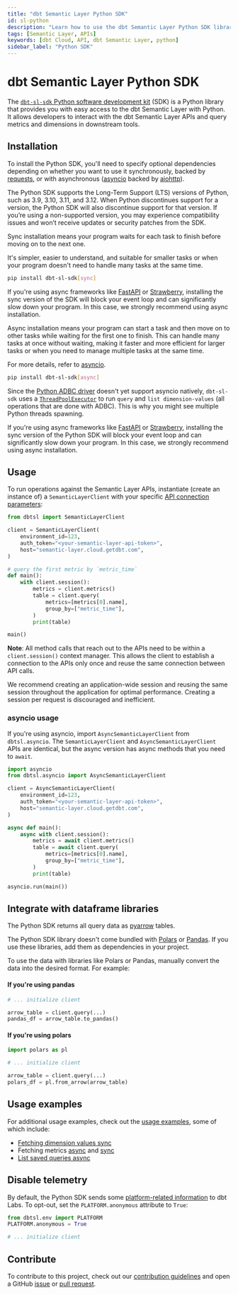 ```yaml
---
title: "dbt Semantic Layer Python SDK"
id: sl-python
description: "Learn how to use the dbt Semantic Layer Python SDK library to interact with the dbt Semantic Layer."
tags: [Semantic Layer, APIs]
keywords: [dbt Cloud, API, dbt Semantic Layer, python]
sidebar_label: "Python SDK"
---
```


# dbt Semantic Layer Python SDK <Lifecycle status="Preview"/>
The [`dbt-sl-sdk` Python software development kit](https://github.com/dbt-labs/semantic-layer-sdk-python) (SDK) is a Python library that provides you with easy access to the dbt Semantic Layer with Python. It allows developers to interact with the dbt Semantic Layer APIs and query metrics and dimensions in downstream tools. 

## Installation

To install the Python SDK, you'll need to specify optional dependencies depending on whether you want to use it synchronously, backed by [requests](https://github.com/psf/requests/), or with asynchronous ([asyncio](https://docs.python.org/3/library/asyncio.html) backed by [aiohttp](https://github.com/aio-libs/aiohttp/)).

The Python SDK supports the Long-Term Support (LTS) versions of Python, such as 3.9, 3.10, 3.11, and 3.12. When Python discontinues support for a version, the Python SDK will also discontinue support for that version. If you’re using a non-supported version, you may experience compatibility issues and won’t receive updates or security patches from the SDK.

<Tabs>
<TabItem value="sync" label="Sync installation">

Sync installation means your program waits for each task to finish before moving on to the next one. 

It's simpler, easier to understand, and suitable for smaller tasks or when your program doesn't need to handle many tasks at the same time.

```bash
pip install dbt-sl-sdk[sync]
```
If you're using async frameworks like [FastAPI](https://fastapi.tiangolo.com/) or [Strawberry](https://github.com/strawberry-graphql/strawberry), installing the sync version of the SDK will block your event loop and can significantly slow down your program. In this case, we strongly recommend using async installation.

</TabItem>

<TabItem value="async" label="Async installation">

Async installation means your program can start a task and then move on to other tasks while waiting for the first one to finish. This can handle many tasks at once without waiting, making it faster and more efficient for larger tasks or when you need to manage multiple tasks at the same time. 

For more details, refer to [asyncio](https://docs.python.org/3/library/asyncio.html).

```bash
pip install dbt-sl-sdk[async]
```

Since the [Python ADBC driver](https://github.com/apache/arrow-adbc/tree/main/python/adbc_driver_manager) doesn't yet support asyncio natively, `dbt-sl-sdk` uses a [`ThreadPoolExecutor`](https://github.com/dbt-labs/semantic-layer-sdk-python/blob/5e52e1ca840d20a143b226ae33d194a4a9bc008f/dbtsl/api/adbc/client/asyncio.py#L62) to run `query` and `list dimension-values` (all operations that are done with ADBC).  This is why you might see multiple Python threads spawning.

If you're using async frameworks like [FastAPI](https://fastapi.tiangolo.com/) or [Strawberry](https://github.com/strawberry-graphql/strawberry), installing the sync version of the Python SDK will block your event loop and can significantly slow down your program. In this case, we strongly recommend using async installation.

</TabItem>
</Tabs>

## Usage
To run operations against the Semantic Layer APIs, instantiate (create an instance of) a `SemanticLayerClient` with your specific [API connection parameters](/docs/dbt-cloud-apis/sl-api-overview):

```python
from dbtsl import SemanticLayerClient

client = SemanticLayerClient(
    environment_id=123,
    auth_token="<your-semantic-layer-api-token>",
    host="semantic-layer.cloud.getdbt.com",
)

# query the first metric by `metric_time`
def main():
    with client.session():
        metrics = client.metrics()
        table = client.query(
            metrics=[metrics[0].name],
            group_by=["metric_time"],
        )
        print(table)

main()
```

**Note**: All method calls that reach out to the APIs need to be within a `client.session()` context manager. This allows the client to establish a connection to the APIs only once and reuse the same connection between API calls. 

We recommend creating an application-wide session and reusing the same session throughout the application for optimal performance. Creating a session per request is discouraged and inefficient.

### asyncio usage
If you're using asyncio, import `AsyncSemanticLayerClient` from `dbtsl.asyncio`. The `SemanticLayerClient` and `AsyncSemanticLayerClient` APIs are identical, but the async version has async methods that you need to `await`.

```python
import asyncio
from dbtsl.asyncio import AsyncSemanticLayerClient

client = AsyncSemanticLayerClient(
    environment_id=123,
    auth_token="<your-semantic-layer-api-token>",
    host="semantic-layer.cloud.getdbt.com",
)

async def main():
    async with client.session():
        metrics = await client.metrics()
        table = await client.query(
            metrics=[metrics[0].name],
            group_by=["metric_time"],
        )
        print(table)

asyncio.run(main())

```

## Integrate with dataframe libraries

The Python SDK returns all query data as [pyarrow](https://arrow.apache.org/docs/python/index.html) tables. 

The Python SDK library doesn't come bundled with [Polars](https://pola.rs/) or [Pandas](https://pandas.pydata.org/). If you use these libraries, add them as dependencies in your project.

To use the data with libraries like Polars or Pandas, manually convert the data into the desired format. For example:

#### If you're using pandas

```python
# ... initialize client

arrow_table = client.query(...)
pandas_df = arrow_table.to_pandas()

```

#### If you're using polars

```python
import polars as pl

# ... initialize client

arrow_table = client.query(...)
polars_df = pl.from_arrow(arrow_table)
```

## Usage examples
For additional usage examples, check out the [usage examples](https://github.com/dbt-labs/semantic-layer-sdk-python/tree/main/examples), some of which include:

- [Fetching dimension values sync](https://github.com/dbt-labs/semantic-layer-sdk-python/blob/main/examples/fetch_dimension_values_sync.py)
- Fetching metrics [async](https://github.com/dbt-labs/semantic-layer-sdk-python/blob/main/examples/fetch_metric_async.py) and [sync](https://github.com/dbt-labs/semantic-layer-sdk-python/blob/main/examples/fetch_metric_sync.py)
- [List saved queries async](https://github.com/dbt-labs/semantic-layer-sdk-python/blob/main/examples/list_saved_queries_async.py)

## Disable telemetry
By default, the Python SDK sends some [platform-related information](https://github.com/dbt-labs/semantic-layer-sdk-python/blob/main/dbtsl/env.py) to dbt Labs. To opt-out, set the `PLATFORM.anonymous` attribute to `True`:

```python
from dbtsl.env import PLATFORM
PLATFORM.anonymous = True

# ... initialize client
```

## Contribute
To contribute to this project, check out our [contribution guidelines](https://github.com/dbt-labs/semantic-layer-sdk-python/blob/main/CONTRIBUTING.md) and open a GitHub [issue](https://github.com/dbt-labs/semantic-layer-sdk-python/issues) or [pull request](https://github.com/dbt-labs/semantic-layer-sdk-python/pulls). 
